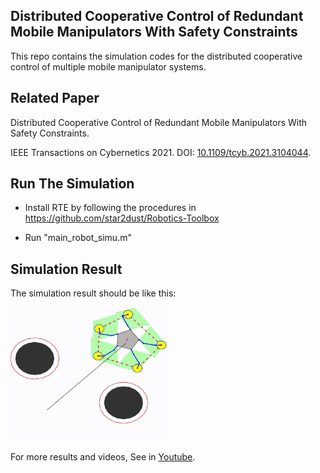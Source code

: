 ## Distributed Cooperative Control of Redundant Mobile Manipulators With Safety Constraints

This repo contains the simulation codes for the distributed cooperative control of multiple mobile manipulator systems.

## Related Paper

Distributed Cooperative Control of Redundant Mobile Manipulators With Safety Constraints.

IEEE Transactions on Cybernetics 2021. DOI: [10.1109/tcyb.2021.3104044](https://ieeexplore.ieee.org/document/9525159/).

## Run The Simulation

- Install RTE by following the procedures in https://github.com/star2dust/Robotics-Toolbox

- Run "main_robot_simu.m"

## Simulation Result

The simulation result should be like this:

<img src="simu_video.gif" alt="simulation" style="zoom:33%;" />

For more results and videos, See in [Youtube](https://youtu.be/J56E-t7DbkA).
